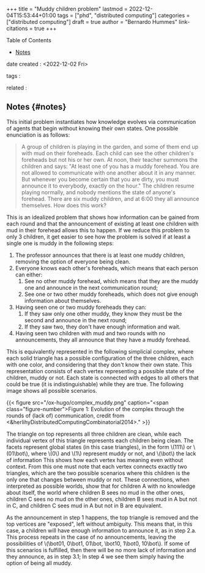 +++
title = "Muddy children problem"
lastmod = 2022-12-04T15:53:44+01:00
tags = ["phd", "distributed computing"]
categories = ["distributed computing"]
draft = true
author = "Bernardo Hummes"
link-citations = true
+++

<div class="ox-hugo-toc toc">

<div class="heading">Table of Contents</div>

- [Notes](#notes)

</div>
<!--endtoc-->


date created
: <span class="timestamp-wrapper"><span class="timestamp">&lt;2022-12-02 Fri&gt;</span></span>

tags
:

related
:


## Notes {#notes}

This initial problem instantiates how knowledge evolves via communication of agents that begin without knowing their own states. One possible enunciation is as follows:

> A group of children is playing in the garden, and some of them end up with mud on their foreheads. Each child can see the other children's foreheads but not his or her own. At noon, their teacher summons the children and says: "At least one of you has a muddy forehead. You are not allowed to communicate with one another about it in any manner. But whenever you become certain that you are dirty, you must announce it to everybody, exactly on the hour." The children resume playing normally, and nobody mentions the state of anyone's forehead. There are six muddy children, and at 6:00 they all announce themselves. How does this work?

This is an idealized problem that shows how information can be gained from each round and that the announcement of existing at least one children with mud in their forehead allows this to happen. If we reduce this problem to only 3 children, it get easier to see how the problem is solved if at least a single one is muddy in the following steps:

1.  The professor announces that there is at least one muddy children, removing the option of everyone being clean.
2.  Everyone knows each other's foreheads, which means that each person can either:
    1.  See no other muddy forehead, which means that they are the muddy one and announce in the next communication round;
    2.  See one or two other muddy foreheads, which does not give enough information about themselves.
3.  Having seen one or two muddy foreheads they can:
    1.  If they saw only one other muddy, they know they must be the second and announce in the next round;
    2.  If they saw two, they don't have enough information and wait.
4.  Having seen two children with mud and two rounds with no announcements, they all announce that they have a muddy forehead.

This is equivalently represented in the following simplicial complex, where each solid triangle has a possible configuration of the three children, each with one color, and considering that they don't know their own state. This representation consists of each vertex representing a possible state of the children, muddy or not. Each state is connected with edges to all others that could be true (it is indistinguishable) while they are true. The following image shows all possible scenarios.

<a id="figure--fig.muddy-complex"></a>

{{< figure src="/ox-hugo/complex_muddy.png" caption="<span class=\"figure-number\">Figure 1: </span>Evolution of the complex through the rounds of (lack of) communication, credit from <&herlihyDistributedComputingCombinatorial2014>." >}}

The triangle on top represents all three children are clean, while each individual vertex of this triangle represents each children being clean.
The facets represent global states (in this case triangles), in the form \\(111\\) or \\(01\bot\\), where \\(0\\) and \\(1\\) represent muddy or not, and \\(\bot\\) the lack of information
This shows how each vertex has meaning even without context.
From this one must note that each vertex connects exactly two triangles, which are the two possible scenarios where this children is the only one that changes between muddy or not. These connections, when interpreted as possible worlds, show that for children A with no knowledge about itself, the world where children B sees no mud in the other ones, children C sees no mud on the other ones, children B sees mud in A but not in C, and children C sees mud in A but not in B are equivalent.

As the announcement in step 1 happens, the top triangle is removed and the top vertices are "exposed", left without ambiguity. This means that, in this case, a children will have enough information to announce it, as in step 2.a. This process repeats in the case of no announcements, leaving the possibilities of \\(\bot01, 0\bot1, 01\bot, \bot10, 1\bot0, 10\bot\\). If some of this scenarios is fulfilled, then there will be no more lack of information and they announce, as in step 3.1; In step 4 we see them simply having the option of being all muddy.



<style>.csl-entry{text-indent: -1.5em; margin-left: 1.5em;}</style><div class="csl-bib-body">
</div>
